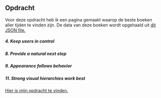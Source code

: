 ## Opdracht
Voor deze opdracht heb ik een pagina gemaakt waarop de beste boeken aller tijden te vinden zijn. De data van deze boeken wordt opgehaald uit <a href=https://raw.githubusercontent.com/benoitvallon/100-best-books/master/books.json/>dit JSON file.</a>

<h5> 4. Keep users in control </h5> 


<h5> 8. Provide a natural next step </h5> 


<h5> 9. Appearance follows behavior </h5> 


<h5> 11. Strong visual hierarchies work best </h5> 


<a href=https://lisaoude.github.io/frontend-voor-designers-1920/opdracht3/> Hier is mijn opdracht te vinden. </a>